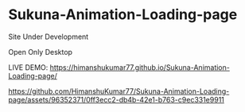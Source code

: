 # Sukuna-Animation-Loading-page

Site Under Development

Open Only Desktop


LIVE DEMO: https://himanshukumar77.github.io/Sukuna-Animation-Loading-page/





https://github.com/HimanshuKumar77/Sukuna-Animation-Loading-page/assets/96352371/0ff3ecc2-db4b-42e1-b763-c9ec331e9911

